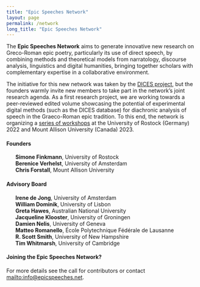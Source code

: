 ```yaml
---
title: "Epic Speeches Network"
layout: page
permalink: /network
long_title: "Epic Speeches Network"
---
```


The <strong>Epic Speeches Network</strong> aims to generate innovative new research on Greco-Roman epic poetry, particularly its use of direct speech, by combining methods and theoretical models from narratology, discourse analysis, linguistics and digital humanities, bringing together scholars with complementary expertise in a collaborative environment. 

The initiative for this new network was taken by the <a href="/dices">DICES project</a>, but the founders warmly invite new members to take part in the network’s joint research agenda. As a first research project, we are working towards a peer-reviewed edited volume showcasing the potential of experimental digital methods (such as the DICES database) for diachronic analysis of speech in the Graeco-Roman epic tradition. To this end, the network is organizing a <a href="/cfp">series of workshops</a> at the University of Rostock (Germany) 2022 and Mount Allison University (Canada) 2023.

<h4>Founders</h4>

<ul style="list-style-type: none">
  <li><strong>Simone Finkmann</strong>, University of Rostock</li>
  <li><strong>Berenice Verhelst</strong>, University of Amsterdam</li>
  <li><strong>Chris Forstall</strong>, Mount Allison University</li>
</ul>


<h4>Advisory Board</h4>

<ul style="list-style-type: none">
  <li><strong>Irene de Jong</strong>, University of Amsterdam</li>
  <li><strong>William Dominik</strong>, University of Lisbon</li>
  <li><strong>Greta Hawes</strong>, Australian National University</li>
  <li><strong>Jacqueline Klooster</strong>, University of Groningen</li>
  <li><strong>Damien Nelis</strong>, University of Geneva</li>
  <li><strong>Matteo Romanello</strong>, École Polytechnique Fédérale de Lausanne</li>
  <li><strong>R. Scott Smith</strong>, University of New Hampshire</li>
  <li><strong>Tim Whitmarsh</strong>, University of Cambridge</li>
</ul>
 
<h4>Joining the Epic Speeches Network?</h4>

For more details see the call for contributors or contact <a href="mailto:info@epicspeeches.net">mailto:info@epicspeeches.net</a>.
